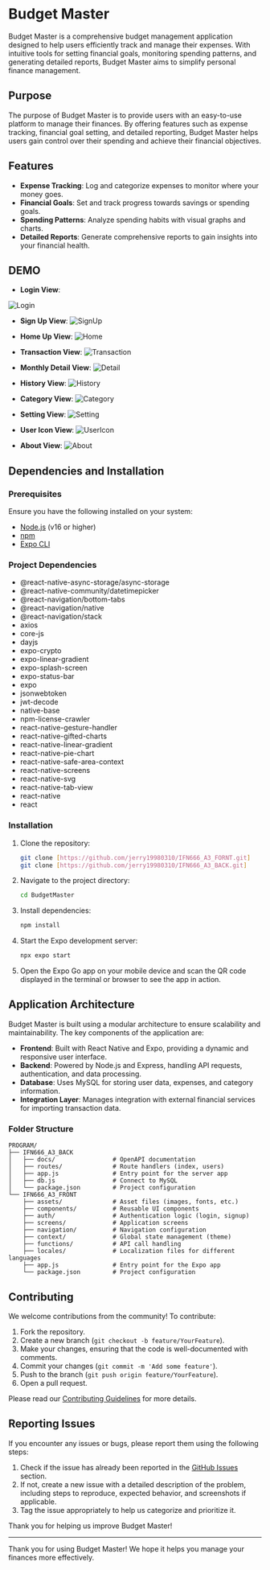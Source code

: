 # Budget Master

Budget Master is a comprehensive budget management application designed to help users efficiently track and manage their expenses. With intuitive tools for setting financial goals, monitoring spending patterns, and generating detailed reports, Budget Master aims to simplify personal finance management.

## Purpose

The purpose of Budget Master is to provide users with an easy-to-use platform to manage their finances. By offering features such as expense tracking, financial goal setting, and detailed reporting, Budget Master helps users gain control over their spending and achieve their financial objectives.

## Features

- **Expense Tracking**: Log and categorize expenses to monitor where your money goes.
- **Financial Goals**: Set and track progress towards savings or spending goals.
- **Spending Patterns**: Analyze spending habits with visual graphs and charts.
- **Detailed Reports**: Generate comprehensive reports to gain insights into your financial health.

## DEMO

- **Login View**:

![Login](https://raw.githubusercontent.com/jerry19980310/Project-Demo/refs/heads/main/BudgetMaster/Login.png)

- **Sign Up View**:
![SignUp](https://raw.githubusercontent.com/jerry19980310/Project-Demo/refs/heads/main/BudgetMaster/SignUp.png)

- **Home Up View**:
![Home](https://raw.githubusercontent.com/jerry19980310/Project-Demo/refs/heads/main/BudgetMaster/Home.png)


- **Transaction View**:
![Transaction](https://raw.githubusercontent.com/jerry19980310/Project-Demo/refs/heads/main/BudgetMaster/Transaction.png)


- **Monthly Detail View**:
![Detail](https://raw.githubusercontent.com/jerry19980310/Project-Demo/refs/heads/main/BudgetMaster/Detail.png)


- **History View**:
![History](https://raw.githubusercontent.com/jerry19980310/Project-Demo/refs/heads/main/BudgetMaster/History.png)


- **Category View**:
![Category](https://raw.githubusercontent.com/jerry19980310/Project-Demo/refs/heads/main/BudgetMaster/Category.png)


- **Setting View**:
![Setting](https://raw.githubusercontent.com/jerry19980310/Project-Demo/refs/heads/main/BudgetMaster/Setting.png)


- **User Icon View**:
![UserIcon](https://raw.githubusercontent.com/jerry19980310/Project-Demo/refs/heads/main/BudgetMaster/UserIcon.png)


- **About View**:
![About](https://raw.githubusercontent.com/jerry19980310/Project-Demo/refs/heads/main/BudgetMaster/About.png)


## Dependencies and Installation

### Prerequisites

Ensure you have the following installed on your system:

- [Node.js](https://nodejs.org/) (v16 or higher)
- [npm](https://www.npmjs.com/)
- [Expo CLI](https://docs.expo.dev/get-started/installation/)

### Project Dependencies

- @react-native-async-storage/async-storage
- @react-native-community/datetimepicker
- @react-navigation/bottom-tabs
- @react-navigation/native
- @react-navigation/stack
- axios
- core-js
- dayjs
- expo-crypto
- expo-linear-gradient
- expo-splash-screen
- expo-status-bar
- expo
- jsonwebtoken
- jwt-decode
- native-base
- npm-license-crawler
- react-native-gesture-handler
- react-native-gifted-charts
- react-native-linear-gradient
- react-native-pie-chart
- react-native-safe-area-context
- react-native-screens
- react-native-svg
- react-native-tab-view
- react-native
- react

### Installation

1. Clone the repository:
    ```sh
    git clone [https://github.com/jerry19980310/IFN666_A3_FORNT.git]
    git clone [https://github.com/jerry19980310/IFN666_A3_BACK.git]
    
    ```

2. Navigate to the project directory:
    ```sh
    cd BudgetMaster
    ```

3. Install dependencies:
    ```sh
    npm install
    ```

4. Start the Expo development server:
    ```sh
    npx expo start
    ```

5. Open the Expo Go app on your mobile device and scan the QR code displayed in the terminal or browser to see the app in action.


## Application Architecture

Budget Master is built using a modular architecture to ensure scalability and maintainability. The key components of the application are:

- **Frontend**: Built with React Native and Expo, providing a dynamic and responsive user interface.
- **Backend**: Powered by Node.js and Express, handling API requests, authentication, and data processing.
- **Database**: Uses MySQL for storing user data, expenses, and category information.
- **Integration Layer**: Manages integration with external financial services for importing transaction data.

### Folder Structure

``` bosh
PROGRAM/
├── IFN666_A3_BACK
│   ├── docs/                # OpenAPI documentation
│   ├── routes/              # Route handlers (index, users)
│   ├── app.js               # Entry point for the server app
│   ├── db.js                # Connect to MySQL
│   └── package.json         # Project configuration
└── IFN666_A3_FRONT
    ├── assets/              # Asset files (images, fonts, etc.)
    ├── components/          # Reusable UI components
    ├── auth/                # Authentication logic (login, signup)
    ├── screens/             # Application screens
    ├── navigation/          # Navigation configuration
    ├── context/             # Global state management (theme)
    ├── functions/           # API call handling
    ├── locales/             # Localization files for different languages
    ├── app.js               # Entry point for the Expo app
    └── package.json         # Project configuration
```


## Contributing

We welcome contributions from the community! To contribute:

1. Fork the repository.
2. Create a new branch (`git checkout -b feature/YourFeature`).
3. Make your changes, ensuring that the code is well-documented with comments.
4. Commit your changes (`git commit -m 'Add some feature'`).
5. Push to the branch (`git push origin feature/YourFeature`).
6. Open a pull request.

Please read our [Contributing Guidelines](CONTRIBUTING.md) for more details.

## Reporting Issues

If you encounter any issues or bugs, please report them using the following steps:

1. Check if the issue has already been reported in the [GitHub Issues](https://github.com/yourusername/BudgetMaster/issues) section.
2. If not, create a new issue with a detailed description of the problem, including steps to reproduce, expected behavior, and screenshots if applicable.
3. Tag the issue appropriately to help us categorize and prioritize it.

Thank you for helping us improve Budget Master!

---

Thank you for using Budget Master! We hope it helps you manage your finances more effectively.
